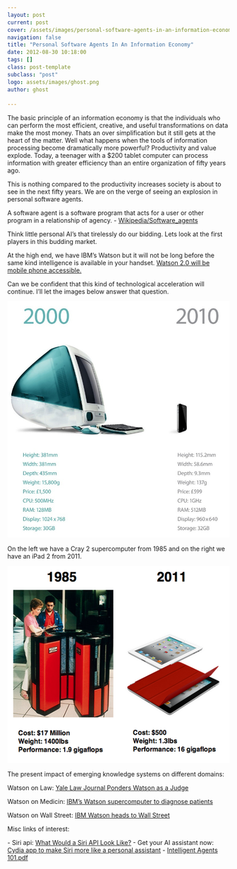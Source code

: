 ```yaml
---
layout: post
current: post
cover: /assets/images/personal-software-agents-in-an-information-economy.jpg
navigation: false
title: "Personal Software Agents In An Information Economy"
date: 2012-08-30 10:18:00
tags: []
class: post-template
subclass: "post"
logo: assets/images/ghost.png
author: ghost

---
```


The basic principle of an information economy is that the individuals who can perform the most efficient, creative, and useful transformations on data make the most money. Thats an over simplification but it still gets at the heart of the matter. Well what happens when the tools of information processing become dramatically more powerful? Productivity and value explode. Today, a teenager with a $200 tablet computer can process information with greater efficiency than an entire organization of fifty years ago.

This is nothing compared to the productivity increases society is about to see in the next fifty years. We are on the verge of seeing an explosion in personal software agents.

A software agent is a software program that acts for a user or other program in a relationship of agency. - [Wikipedia/Software_agents](https://href.li/?http://en.wikipedia.org/wiki/Software_agents)

Think little personal AI’s that tirelessly do our bidding. Lets look at the first players in this budding market.



At the high end, we have IBM’s Watson but it will not be long before the same kind intelligence is available in your handset. [Watson 2.0 will be mobile phone accessible.](https://href.li/?http://www.kurzweilai.net/ibm-creating-pocket-sized-watson-in-16-billion-sales-push)



Can we be confident that this kind of technological acceleration will continue. I’ll let the images below answer that question.

![mac_vs_iphone](/assets/images/se-1.jpg)

On the left we have a Cray 2 supercomputer from 1985 and on the right we have an iPad 2 from 2011.

![cray_vs_ipad](/assets/images/se-3.png)


The present impact of emerging knowledge systems on different domains:

Watson on Law: [Yale Law Journal Ponders Watson as a Judge](https://href.li/?http://www.popsci.com/technology/article/2011-09/yale-law-journal-ponders-wisdom-ibm-robot-watson-judge)

Watson on Medicin: [IBM’s Watson supercomputer to diagnose patients](https://href.li/?http://www.computerworld.com/s/article/9219937/IBM_s_Watson_supercomputer_to_diagnose_patients)

Watson on Wall Street: [IBM Watson heads to Wall Street](https://href.li/?http://www.extremetech.com/extreme/121281-ibm-watson-heads-to-wall-street)

Misc links of interest:

\- Siri api: [What Would a Siri API Look Like?](https://href.li/?http://blog.teaapp.com/post/24212825807/tea-earl-grey-hot-what-would-a-siri-api-look-like)
\- Get your AI assistant now: [Cydia app to make Siri more like a personal assistant](https://href.li/?http://www.ijailbreak.com/cydia/persistentassistant-cydia-tweak-ios/)
\- [Intelligent Agents 101.pdf](https://href.li/?http://www.cougaarsoftware.com/files/CSI_Agents101.pdf)
